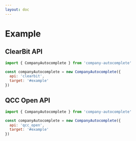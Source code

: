 ```yaml
---
layout: doc
---
```

# Example

<script setup lang="ts">
import { getCurrentInstance, ref, onMounted } from 'vue';
import { CompanyAutocomplete } from '../../src/main';

const app = getCurrentInstance();

const apiType = ref('clearbit');

onMounted(() => {
  new CompanyAutocomplete({
    api: 'clearbit',
    target: '#clearbit_input',
    autoFocus: true,
    // submitCallback: ({ company, text }) => {
    //   console.log(company, text)
    // },
    // onFocus: () => {
    //   console.log('onFocus')
    // },
    // onBlur: () => {
    //   console.log('onBlur')
    // },
    // onDropdownVisibleChange: (open) => {
    //   console.log('onDropdownVisibleChange', open)
    // }
    // searchUrl: 'https://api-company.starmaverick.repl.co/qcc/search/{keyword}',
    // avatarUrl: 'https://api-company.starmaverick.repl.co/qcc/logo/{id}'
  });
  new CompanyAutocomplete({
    api: 'qcc_open',
    target: '#qcc_open_input',
    autoFocus: true
  });
})
</script>

## ClearBit API
<div id="clearbit_input">
</div>

```js
import { CompanyAutocomplete } from 'company-autocomplete' 

const companyAutocomplete = new CompanyAutocomplete({
  api: 'clearbit',
  target: '#example'
})
```

## QCC Open API
<div id="qcc_open_input">
</div>

```js
import { CompanyAutocomplete } from 'company-autocomplete' 

const companyAutocomplete = new CompanyAutocomplete({
  api: 'qcc_open',
  target: '#example'
})
```

